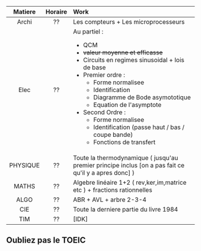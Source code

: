 |Matiere | Horaire | Work |
|:------:|:-------:|:-----|
| Archi | ?? | Les compteurs + Les microprocesseurs |
| Elec | ?? | Au partiel : <ul><li>QCM</li><li>~~valeur moyenne et efficasse~~</li><li>Circuits en regimes sinusoidal + lois de base</li><li>Premier ordre : <ul><li>Forme normalisee</li><li>Identification</li><li>Diagramme de Bode asymototique</li><li>Equation de l'asymptote</li></ul></li><li>Second Ordre : <ul><li>Forme normalisee</li><li>Identification (passe haut / bas / coupe bande) </li> <li>Fonctions de transfert</li></ul></li></ul> |
| PHYSIQUE | ?? | Toute la thermodynamique ( jusqu'au premier principe inclus [on a pas fait ce qu'il y a apres donc] ) |
| MATHS | ?? | Algebre linéaire 1+2 ( rev,ker,im,matrice etc ) + fractions rationnelles |
| ALGO | ?? | ABR + AVL + arbre 2-3-4 |
| CIE | ?? | Toute la derniere partie du livre 1984 |
| TIM | ?? | [IDK] | 

## Oubliez pas le TOEIC
